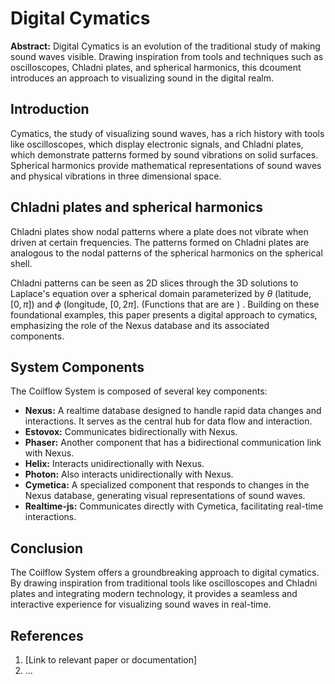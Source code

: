 # Digital Cymatics

**Abstract:** Digital Cymatics is an evolution of the traditional study of making sound waves visible. Drawing inspiration from tools and techniques such as oscilloscopes, Chladni plates, and spherical harmonics, this dcoument introduces an approach to visualizing sound in the digital realm.
## Introduction

Cymatics, the study of visualizing sound waves, has a rich history with tools like oscilloscopes, which display electronic signals, and Chladni plates, which demonstrate patterns formed by sound vibrations on solid surfaces. Spherical harmonics provide mathematical representations of sound waves and physical vibrations in three dimensional space.

## Chladni plates and spherical harmonics
Chladni plates show nodal patterns where a plate does not vibrate when driven at certain frequencies. The patterns formed on Chladni plates are analogous to the nodal patterns of the spherical harmonics on the spherical shell.

 Chladni patterns can be seen as 2D slices through the 3D solutions to Laplace's equation over a spherical domain parameterized by $\theta$ (latitude, $[0,\pi]$) and $\phi$ (longitude, $[0, 2\pi$]. (Functions that are are )   . Building on these foundational examples, this paper presents a digital approach to cymatics, emphasizing the role of the Nexus database and its associated components.

## System Components

The Coilflow System is composed of several key components:

- **Nexus:** A realtime database designed to handle rapid data changes and interactions. It serves as the central hub for data flow and interaction.
- **Estovox:** Communicates bidirectionally with Nexus.
- **Phaser:** Another component that has a bidirectional communication link with Nexus.
- **Helix:** Interacts unidirectionally with Nexus.
- **Photon:** Also interacts unidirectionally with Nexus.
- **Cymetica:** A specialized component that responds to changes in the Nexus database, generating visual representations of sound waves.
- **Realtime-js:** Communicates directly with Cymetica, facilitating real-time interactions.

## Conclusion

The Coilflow System offers a groundbreaking approach to digital cymatics. By drawing inspiration from traditional tools like oscilloscopes and Chladni plates and integrating modern technology, it provides a seamless and interactive experience for visualizing sound waves in real-time.

## References

1. [Link to relevant paper or documentation]
2. ...
